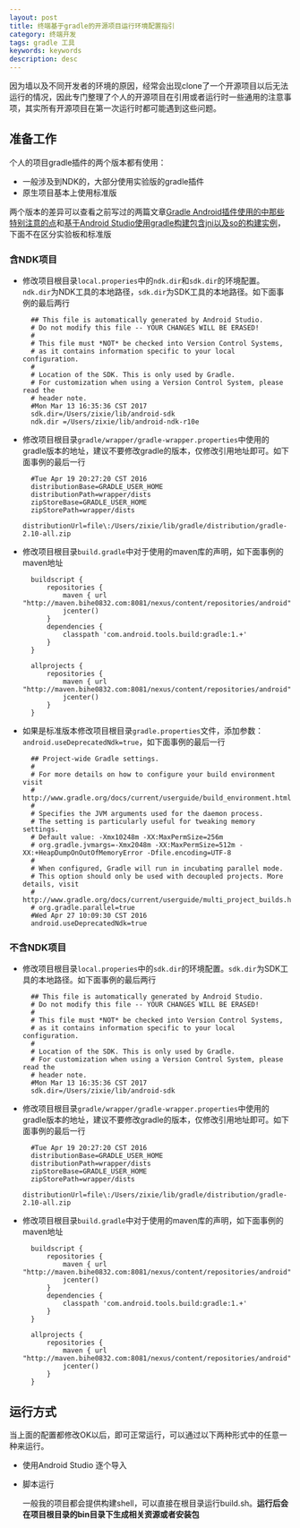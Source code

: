```yaml
---
layout: post
title: 终端基于gradle的开源项目运行环境配置指引
category: 终端开发
tags: gradle 工具
keywords: keywords
description: desc
---
```


因为墙以及不同开发者的环境的原因，经常会出现clone了一个开源项目以后无法运行的情况，因此专门整理了个人的开源项目在引用或者运行时一些通用的注意事项，其实所有开源项目在第一次运行时都可能遇到这些问题。

## 准备工作

个人的项目gradle插件的两个版本都有使用：

- 一般涉及到NDK的，大部分使用实验版的gradle插件
- 原生项目基本上使用标准版

两个版本的差异可以查看之前写过的两篇文章[Gradle Android插件使用的中那些特别注意的点](https://blog.bihe0832.com/gradle_trap.html)和[基于Android Studio使用gradle构建包含jni以及so的构建实例](https://blog.bihe0832.com/gradle-test.html)，下面不在区分实验板和标准版

### 含NDK项目

- 修改项目根目录`local.properies`中的`ndk.dir`和`sdk.dir`的环境配置。`ndk.dir`为NDK工具的本地路径，`sdk.dir`为SDK工具的本地路径。如下面事例的最后两行

		## This file is automatically generated by Android Studio.
		# Do not modify this file -- YOUR CHANGES WILL BE ERASED!
		#
		# This file must *NOT* be checked into Version Control Systems,
		# as it contains information specific to your local configuration.
		#
		# Location of the SDK. This is only used by Gradle.
		# For customization when using a Version Control System, please read the
		# header note.
		#Mon Mar 13 16:35:36 CST 2017
		sdk.dir=/Users/zixie/lib/android-sdk
		ndk.dir =/Users/zixie/lib/android-ndk-r10e
		
- 修改项目根目录`gradle/wrapper/gradle-wrapper.properties`中使用的gradle版本的地址，建议不要修改gradle的版本，仅修改引用地址即可。如下面事例的最后一行

		#Tue Apr 19 20:27:20 CST 2016
		distributionBase=GRADLE_USER_HOME
		distributionPath=wrapper/dists
		zipStoreBase=GRADLE_USER_HOME
		zipStorePath=wrapper/dists
		distributionUrl=file\:/Users/zixie/lib/gradle/distribution/gradle-2.10-all.zip

- 修改项目根目录`build.gradle`中对于使用的maven库的声明，如下面事例的maven地址

		buildscript {
		    repositories {
		        maven { url "http://maven.bihe0832.com:8081/nexus/content/repositories/android"}
		        jcenter()
		    }
		    dependencies {
		        classpath 'com.android.tools.build:gradle:1.+'
		    }
		}
		
		allprojects {
		    repositories {
		        maven { url "http://maven.bihe0832.com:8081/nexus/content/repositories/android"}
		        jcenter()
		    }
		}

- 如果是标准版本修改项目根目录`gradle.properties`文件，添加参数：`android.useDeprecatedNdk=true`，如下面事例的最后一行


		## Project-wide Gradle settings.
		#
		# For more details on how to configure your build environment visit
		# http://www.gradle.org/docs/current/userguide/build_environment.html
		#
		# Specifies the JVM arguments used for the daemon process.
		# The setting is particularly useful for tweaking memory settings.
		# Default value: -Xmx10248m -XX:MaxPermSize=256m
		# org.gradle.jvmargs=-Xmx2048m -XX:MaxPermSize=512m -XX:+HeapDumpOnOutOfMemoryError -Dfile.encoding=UTF-8
		#
		# When configured, Gradle will run in incubating parallel mode.
		# This option should only be used with decoupled projects. More details, visit
		# http://www.gradle.org/docs/current/userguide/multi_project_builds.html#sec:decoupled_projects
		# org.gradle.parallel=true
		#Wed Apr 27 10:09:30 CST 2016
		android.useDeprecatedNdk=true

### 不含NDK项目

- 修改项目根目录`local.properies`中的`sdk.dir`的环境配置。`sdk.dir`为SDK工具的本地路径。如下面事例的最后两行

		## This file is automatically generated by Android Studio.
		# Do not modify this file -- YOUR CHANGES WILL BE ERASED!
		#
		# This file must *NOT* be checked into Version Control Systems,
		# as it contains information specific to your local configuration.
		#
		# Location of the SDK. This is only used by Gradle.
		# For customization when using a Version Control System, please read the
		# header note.
		#Mon Mar 13 16:35:36 CST 2017
		sdk.dir=/Users/zixie/lib/android-sdk
		
- 修改项目根目录`gradle/wrapper/gradle-wrapper.properties`中使用的gradle版本的地址，建议不要修改gradle的版本，仅修改引用地址即可。如下面事例的最后一行

		#Tue Apr 19 20:27:20 CST 2016
		distributionBase=GRADLE_USER_HOME
		distributionPath=wrapper/dists
		zipStoreBase=GRADLE_USER_HOME
		zipStorePath=wrapper/dists
		distributionUrl=file\:/Users/zixie/lib/gradle/distribution/gradle-2.10-all.zip


- 修改项目根目录`build.gradle`中对于使用的maven库的声明，如下面事例的maven地址

		buildscript {
		    repositories {
		        maven { url "http://maven.bihe0832.com:8081/nexus/content/repositories/android"}
		        jcenter()
		    }
		    dependencies {
		        classpath 'com.android.tools.build:gradle:1.+'
		    }
		}
		
		allprojects {
		    repositories {
		        maven { url "http://maven.bihe0832.com:8081/nexus/content/repositories/android"}
		        jcenter()
		    }
		}


## 运行方式

当上面的配置都修改OK以后，即可正常运行，可以通过以下两种形式中的任意一种来运行。

- 使用Android Studio 逐个导入

- 脚本运行

	一般我的项目都会提供构建shell，可以直接在根目录运行build.sh。**运行后会在项目根目录的bin目录下生成相关资源或者安装包**


